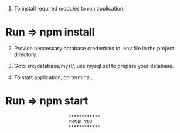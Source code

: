 1. To install required modules to run application;

# Run => npm install

2. Provide neccessary database credentials to .env file in the project directory.

3. Goto src/database/mysl/, use mysql.sql to prepare your database.

4. To start application, on terminal;

# Run => npm start

                            ************
                            THANK YOU
                            ************
